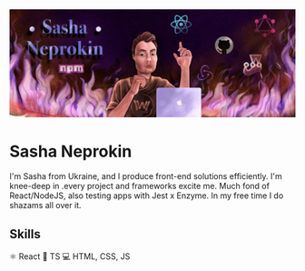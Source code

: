 <img src="title.jpg"/>

# Sasha Neprokin
 
I'm Sasha from Ukraine, and I produce front-end solutions efficiently. I'm knee-deep in .every project and frameworks excite me. Much fond of React/NodeJS, also testing apps with Jest x Enzyme. In my free time I do shazams all over it. 

## Skills 
⚛ React
📱 TS
💻 HTML, CSS, JS
